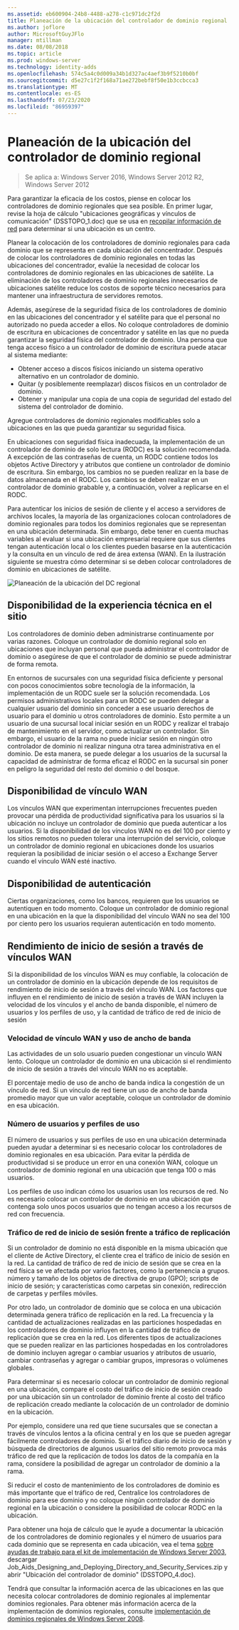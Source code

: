 ```yaml
---
ms.assetid: eb600904-24b8-4488-a278-c1c971dc2f2d
title: Planeación de la ubicación del controlador de dominio regional
ms.author: joflore
author: MicrosoftGuyJFlo
manager: mtillman
ms.date: 08/08/2018
ms.topic: article
ms.prod: windows-server
ms.technology: identity-adds
ms.openlocfilehash: 574c5a4c0d009a34b1d327ac4aef3b9f5210b0bf
ms.sourcegitcommit: d5e27c1f2f168a71ae272bebf8f50e1b3ccbcca3
ms.translationtype: MT
ms.contentlocale: es-ES
ms.lasthandoff: 07/23/2020
ms.locfileid: "86959397"
---
```

# <a name="planning-regional-domain-controller-placement"></a>Planeación de la ubicación del controlador de dominio regional

> Se aplica a: Windows Server 2016, Windows Server 2012 R2, Windows Server 2012

Para garantizar la eficacia de los costos, piense en colocar los controladores de dominio regionales que sea posible. En primer lugar, revise la hoja de cálculo "ubicaciones geográficas y vínculos de comunicación" (DSSTOPO_1.doc) que se usa en [recopilar información de red](../../ad-ds/plan/Collecting-Network-Information.md) para determinar si una ubicación es un centro.

Planear la colocación de los controladores de dominio regionales para cada dominio que se representa en cada ubicación del concentrador. Después de colocar los controladores de dominio regionales en todas las ubicaciones del concentrador, evalúe la necesidad de colocar los controladores de dominio regionales en las ubicaciones de satélite. La eliminación de los controladores de dominio regionales innecesarios de ubicaciones satélite reduce los costos de soporte técnico necesarios para mantener una infraestructura de servidores remotos.

Además, asegúrese de la seguridad física de los controladores de dominio en las ubicaciones del concentrador y el satélite para que el personal no autorizado no pueda acceder a ellos. No coloque controladores de dominio de escritura en ubicaciones de concentrador y satélite en las que no pueda garantizar la seguridad física del controlador de dominio. Una persona que tenga acceso físico a un controlador de dominio de escritura puede atacar al sistema mediante:

- Obtener acceso a discos físicos iniciando un sistema operativo alternativo en un controlador de dominio.
- Quitar (y posiblemente reemplazar) discos físicos en un controlador de dominio.
- Obtener y manipular una copia de una copia de seguridad del estado del sistema del controlador de dominio.

Agregue controladores de dominio regionales modificables solo a ubicaciones en las que pueda garantizar su seguridad física.

En ubicaciones con seguridad física inadecuada, la implementación de un controlador de dominio de solo lectura (RODC) es la solución recomendada. A excepción de las contraseñas de cuenta, un RODC contiene todos los objetos Active Directory y atributos que contiene un controlador de dominio de escritura. Sin embargo, los cambios no se pueden realizar en la base de datos almacenada en el RODC. Los cambios se deben realizar en un controlador de dominio grabable y, a continuación, volver a replicarse en el RODC.

Para autenticar los inicios de sesión de cliente y el acceso a servidores de archivos locales, la mayoría de las organizaciones colocan controladores de dominio regionales para todos los dominios regionales que se representan en una ubicación determinada. Sin embargo, debe tener en cuenta muchas variables al evaluar si una ubicación empresarial requiere que sus clientes tengan autenticación local o los clientes pueden basarse en la autenticación y la consulta en un vínculo de red de área extensa (WAN). En la ilustración siguiente se muestra cómo determinar si se deben colocar controladores de dominio en ubicaciones de satélite.

![Planeación de la ubicación del DC regional](media/Planning-Regional-Domain-Controller-Placement/49892c8c-2c99-4aab-92ba-808dbc8048e2.gif)

## <a name="onsite-technical-expertise-availability"></a>Disponibilidad de la experiencia técnica en el sitio

Los controladores de dominio deben administrarse continuamente por varias razones. Coloque un controlador de dominio regional solo en ubicaciones que incluyan personal que pueda administrar el controlador de dominio o asegúrese de que el controlador de dominio se puede administrar de forma remota.

En entornos de sucursales con una seguridad física deficiente y personal con pocos conocimientos sobre tecnología de la información, la implementación de un RODC suele ser la solución recomendada. Los permisos administrativos locales para un RODC se pueden delegar a cualquier usuario del dominio sin conceder a ese usuario derechos de usuario para el dominio u otros controladores de dominio. Esto permite a un usuario de una sucursal local iniciar sesión en un RODC y realizar el trabajo de mantenimiento en el servidor, como actualizar un controlador. Sin embargo, el usuario de la rama no puede iniciar sesión en ningún otro controlador de dominio ni realizar ninguna otra tarea administrativa en el dominio. De esta manera, se puede delegar a los usuarios de la sucursal la capacidad de administrar de forma eficaz el RODC en la sucursal sin poner en peligro la seguridad del resto del dominio o del bosque.

## <a name="wan-link-availability"></a>Disponibilidad de vínculo WAN

Los vínculos WAN que experimentan interrupciones frecuentes pueden provocar una pérdida de productividad significativa para los usuarios si la ubicación no incluye un controlador de dominio que pueda autenticar a los usuarios. Si la disponibilidad de los vínculos WAN no es del 100 por ciento y los sitios remotos no pueden tolerar una interrupción del servicio, coloque un controlador de dominio regional en ubicaciones donde los usuarios requieran la posibilidad de iniciar sesión o el acceso a Exchange Server cuando el vínculo WAN esté inactivo.

## <a name="authentication-availability"></a>Disponibilidad de autenticación

Ciertas organizaciones, como los bancos, requieren que los usuarios se autentiquen en todo momento. Coloque un controlador de dominio regional en una ubicación en la que la disponibilidad del vínculo WAN no sea del 100 por ciento pero los usuarios requieran autenticación en todo momento.

## <a name="logon-performance-over-wan-links"></a>Rendimiento de inicio de sesión a través de vínculos WAN

Si la disponibilidad de los vínculos WAN es muy confiable, la colocación de un controlador de dominio en la ubicación depende de los requisitos de rendimiento de inicio de sesión a través del vínculo WAN. Los factores que influyen en el rendimiento de inicio de sesión a través de WAN incluyen la velocidad de los vínculos y el ancho de banda disponible, el número de usuarios y los perfiles de uso, y la cantidad de tráfico de red de inicio de sesión

### <a name="wan-link-speed-and-bandwidth-utilization"></a>Velocidad de vínculo WAN y uso de ancho de banda

Las actividades de un solo usuario pueden congestionar un vínculo WAN lento. Coloque un controlador de dominio en una ubicación si el rendimiento de inicio de sesión a través del vínculo WAN no es aceptable.

El porcentaje medio de uso de ancho de banda indica la congestión de un vínculo de red. Si un vínculo de red tiene un uso de ancho de banda promedio mayor que un valor aceptable, coloque un controlador de dominio en esa ubicación.

### <a name="number-of-users-and-usage-profiles"></a>Número de usuarios y perfiles de uso

El número de usuarios y sus perfiles de uso en una ubicación determinada pueden ayudar a determinar si es necesario colocar los controladores de dominio regionales en esa ubicación. Para evitar la pérdida de productividad si se produce un error en una conexión WAN, coloque un controlador de dominio regional en una ubicación que tenga 100 o más usuarios.

Los perfiles de uso indican cómo los usuarios usan los recursos de red. No es necesario colocar un controlador de dominio en una ubicación que contenga solo unos pocos usuarios que no tengan acceso a los recursos de red con frecuencia.

### <a name="logon-network-traffic-vs-replication-traffic"></a>Tráfico de red de inicio de sesión frente a tráfico de replicación

Si un controlador de dominio no está disponible en la misma ubicación que el cliente de Active Directory, el cliente crea el tráfico de inicio de sesión en la red. La cantidad de tráfico de red de inicio de sesión que se crea en la red física se ve afectada por varios factores, como la pertenencia a grupos. número y tamaño de los objetos de directiva de grupo (GPO); scripts de inicio de sesión; y características como carpetas sin conexión, redirección de carpetas y perfiles móviles.

Por otro lado, un controlador de dominio que se coloca en una ubicación determinada genera tráfico de replicación en la red. La frecuencia y la cantidad de actualizaciones realizadas en las particiones hospedadas en los controladores de dominio influyen en la cantidad de tráfico de replicación que se crea en la red. Los diferentes tipos de actualizaciones que se pueden realizar en las particiones hospedadas en los controladores de dominio incluyen agregar o cambiar usuarios y atributos de usuario, cambiar contraseñas y agregar o cambiar grupos, impresoras o volúmenes globales.

Para determinar si es necesario colocar un controlador de dominio regional en una ubicación, compare el costo del tráfico de inicio de sesión creado por una ubicación sin un controlador de dominio frente al costo del tráfico de replicación creado mediante la colocación de un controlador de dominio en la ubicación.

Por ejemplo, considere una red que tiene sucursales que se conectan a través de vínculos lentos a la oficina central y en los que se pueden agregar fácilmente controladores de dominio. Si el tráfico diario de inicio de sesión y búsqueda de directorios de algunos usuarios del sitio remoto provoca más tráfico de red que la replicación de todos los datos de la compañía en la rama, considere la posibilidad de agregar un controlador de dominio a la rama.

Si reducir el costo de mantenimiento de los controladores de dominio es más importante que el tráfico de red, Centralice los controladores de dominio para ese dominio y no coloque ningún controlador de dominio regional en la ubicación o considere la posibilidad de colocar RODC en la ubicación.

Para obtener una hoja de cálculo que le ayude a documentar la ubicación de los controladores de dominio regionales y el número de usuarios para cada dominio que se representa en cada ubicación, vea el tema [sobre ayudas de trabajo para el kit de implementación de Windows Server 2003](https://microsoft.com/download/details.aspx?id=9608), descargar Job_Aids_Designing_and_Deploying_Directory_and_Security_Services.zip y abrir "Ubicación del controlador de dominio" (DSSTOPO_4.doc).

Tendrá que consultar la información acerca de las ubicaciones en las que necesita colocar controladores de dominio regionales al implementar dominios regionales. Para obtener más información acerca de la implementación de dominios regionales, consulte [implementación de dominios regionales de Windows Server 2008](/previous-versions/windows/it-pro/windows-server-2008-R2-and-2008/cc755118(v=ws.10)).
